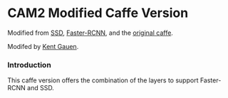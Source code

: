 # CAM2 Modified Caffe Version


Modified from [SSD](https://github.com/weiliu89/caffe/tree/ssd), [Faster-RCNN](https://github.com/rbgirshick/py-faster-rcnn), and the [original caffe](https://github.com/BVLC/caffe).

Modifed by [Kent Gauen](http://llc.stat.purdue.edu/~gauenk/).

### Introduction

This caffe version offers the combination of the layers to support Faster-RCNN and SSD.
